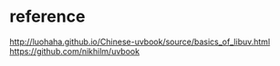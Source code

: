 # reference
http://luohaha.github.io/Chinese-uvbook/source/basics_of_libuv.html
https://github.com/nikhilm/uvbook
